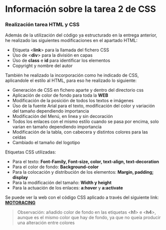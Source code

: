 # Información sobre la tarea 2 de CSS

### Realización tarea HTML y CSS

Además de la utilización del código ya estructurado en la entrega anterior, he realizado las siguientes modificaciones en el apartado HTML:
* Etiqueta <**link**> para la llamada del fichero CSS
* Úso de <**div**> para la división en capas
* Úso de **class** e **id** para identificar los elementos
* Copyright y nombre del autor

También he realizado la incorporación como he indicado de CSS, aplicandole el estilo al HTML, para eso he realizado lo siguiente:
* Generación de CSS en fichero aparte y dentro del directorio css
* Aplicación de color de fondo para toda la **WEB**
* Modificación de la posición de todos los textos e imágenes
* Úso de la fuente Arial para el texto, modificación del color y variación del tamaño dependiendo importancia
* Modificación del Menú, en linea y sin decoración
* Todos los enlaces con el mismo estilo cuando se pasa por encima, solo varian en tamaño dependiendo importancia
* Modificación de la tabla, con cabecera y distintos colores para las celdas
* Cambiado el tamaño del logotipo

Etiquetas CSS utilizadas:
* Para el texto: **Font-Family, Font-size, color, text-align, text-decoration**
* Para el color de fondo: **Background-color**
* Para la colocación y distribución de los elementos: **Margin, padding; display**
* Para la modificación del tamaño: **Width y height**
* Para la actuación de los enlaces: **a:hover** y **a:activate**

Se puede ver la web con el código CSS aplicado a través del siguiente link: **[MOTORACING](https://rawgit.com/catxe12/Tarea2-Css/master/index.htmll)**

>Observación: añadido color de fondo en las etiquetas <**h1**> e <**h4**>, aunque es el mismo color que hay de fondo, ya que no queía producir una alteración entre colores
